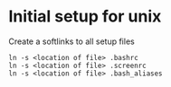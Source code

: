 # Initial setup for unix
Create a softlinks to all setup files

```
ln -s <location of file> .bashrc
ln -s <location of file> .screenrc
ln -s <location of file> .bash_aliases
```